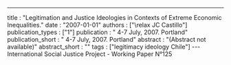 ---
title : "Legitimation and Justice Ideologies in Contexts of Extreme Economic Inequalities."
date : "2007-01-01"
authors : ["\relax JC Castillo"]
publication_types : ["1"]
publication : " 4-7 July, 2007. Portland"
publication_short : " 4-7 July, 2007. Portland"
abstract : "(Abstract not available)"
abstract_short : ""
tags : ["legitimacy ideology Chile"]
--- International Social Justice Project - Working Paper N°125
